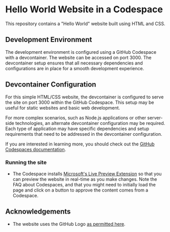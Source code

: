 # Hello World Website in a Codespace

This repository contains a "Hello World" website built using HTML and CSS.

## Development Environment

The development environment is configured using a GitHub Codespace with a devcontainer. The website can be accessed on port 3000. The devcontainer setup ensures that all necessary dependencies and configurations are in place for a smooth development experience.

## Devcontainer Configuration

For this simple HTML/CSS website, the devcontainer is configured to serve the site on port 3000 within the GitHub Codespace. This setup may be useful for static websites and basic web development.

For more complex scenarios, such as Node.js applications or other server-side technologies, an alternate devcontainer configuration may be required. Each type of application may have specific dependencies and setup requirements that need to be addressed in the devcontainer configuration.

If you are interested in learning more, you should check out the [GitHub Codespaces documentation](https://docs.github.com/codespaces).

### Running the site

- The Codespace installs [Microsoft's Live Preview Extension](https://marketplace.visualstudio.com/items?itemName=ms-vscode.live-server) so that you can preview the website in real-time as you make changes. Note the FAQ about Codespaces, and that you might need to initially load the page and click on a button to approve the content comes from a Codespace. 

## Acknowledgements

- The website uses the GitHub Logo [as permitted here](https://github.com/logos).